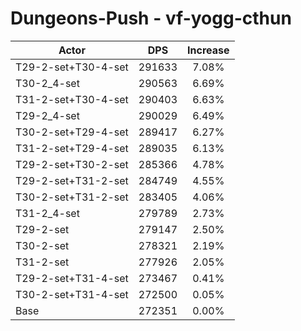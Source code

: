 # Dungeons-Push - vf-yogg-cthun
| Actor | DPS | Increase |
|---|:---:|:---:|
|T29-2-set+T30-4-set|291633|7.08%|
|T30-2_4-set|290563|6.69%|
|T31-2-set+T30-4-set|290403|6.63%|
|T29-2_4-set|290029|6.49%|
|T30-2-set+T29-4-set|289417|6.27%|
|T31-2-set+T29-4-set|289035|6.13%|
|T29-2-set+T30-2-set|285366|4.78%|
|T29-2-set+T31-2-set|284749|4.55%|
|T30-2-set+T31-2-set|283405|4.06%|
|T31-2_4-set|279789|2.73%|
|T29-2-set|279147|2.50%|
|T30-2-set|278321|2.19%|
|T31-2-set|277926|2.05%|
|T29-2-set+T31-4-set|273467|0.41%|
|T30-2-set+T31-4-set|272500|0.05%|
|Base|272351|0.00%|
